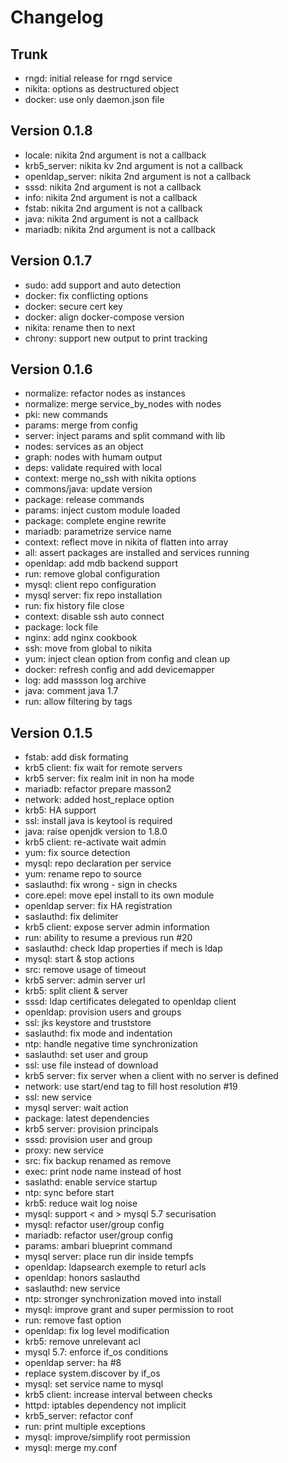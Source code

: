 
# Changelog

## Trunk

* rngd: initial release for rngd service
* nikita: options as destructured object
* docker: use only daemon.json file

## Version 0.1.8

* locale: nikita 2nd argument is not a callback
* krb5_server: nikita kv  2nd argument is not a callback
* openldap_server: nikita 2nd argument is not a callback
* sssd: nikita 2nd argument is not a callback
* info: nikita 2nd argument is not a callback
* fstab: nikita 2nd argument is not a callback
* java: nikita 2nd argument is not a callback
* mariadb: nikita 2nd argument is not a callback

## Version 0.1.7

* sudo: add support and auto detection
* docker: fix conflicting options
* docker: secure cert key
* docker: align docker-compose version
* nikita: rename then to next
* chrony: support new output to print tracking

## Version 0.1.6

* normalize: refactor nodes as instances
* normalize: merge service_by_nodes with nodes
* pki: new commands
* params: merge from config
* server: inject params and split command with lib
* nodes: services as an object
* graph: nodes with humam output
* deps: validate required with local
* context: merge no_ssh with nikita options
* commons/java: update version
* package: release commands
* params: inject custom module loaded
* package: complete engine rewrite
* mariadb: parametrize service name
* context: reflect move in nikita of flatten into array
* all: assert packages are installed and services running
* openldap: add mdb backend support
* run: remove global configuration
* mysql: client repo configuration
* mysql server: fix repo installation
* run: fix history file close
* context: disable ssh auto connect
* package: lock file
* nginx: add nginx cookbook
* ssh: move from global to nikita
* yum: inject clean option from config and clean up
* docker: refresh config and add devicemapper
* log: add massson log archive
* java: comment java 1.7
* run: allow filtering by tags

## Version 0.1.5

* fstab: add disk formating
* krb5 client: fix wait for remote servers
* krb5 server: fix realm init in non ha mode
* mariadb: refactor prepare masson2
* network: added host_replace option
* krb5: HA support
* ssl: install java is keytool is required
* java: raise openjdk version to 1.8.0
* krb5 client: re-activate wait admin
* yum: fix source detection
* mysql: repo declaration per service
* yum: rename repo to source
* saslauthd: fix wrong - sign in checks
* core.epel: move epel install to its own module
* openldap server: fix HA registration
* saslauthd: fix delimiter
* krb5 client: expose server admin information
* run: ability to resume a previous run #20
* saslauthd: check ldap properties if mech is ldap
* mysql: start & stop actions
* src: remove usage of timeout
* krb5 server: admin server url
* krb5: split client & server
* sssd: ldap certificates delegated to openldap client
* openldap: provision users and groups
* ssl: jks keystore and truststore
* saslauthd: fix mode and indentation
* ntp: handle negative time synchronization
* saslauthd: set user and group
* ssl: use file instead of download
* krb5 server: fix server when a client with no server is defined
* network: use start/end tag to fill host resolution #19
* ssl: new service
* mysql server: wait action
* package: latest dependencies
* krb5 server: provision principals
* sssd: provision user and group
* proxy: new service
* src: fix backup renamed as remove
* exec: print node name instead of host
* saslathd: enable service startup
* ntp: sync before start
* krb5: reduce wait log noise
* mysql: support < and > mysql 5.7 securisation
* mysql: refactor user/group config
* mariadb: refactor user/group config
* params: ambari blueprint command
* mysql server: place run dir inside tempfs
* openldap: ldapsearch exemple to returl acls
* openldap: honors saslauthd
* saslauthd: new service
* ntp: stronger synchronization moved into install
* mysql: improve grant and super permission to root
* run: remove fast option
* openldap: fix log level modification
* krb5: remove unrelevant acl
* mysql 5.7: enforce if_os conditions
* openldap server: ha #8
* replace system.discover by if_os
* mysql: set service name to mysql
* krb5 client: increase interval between checks
* httpd: iptables dependency not implicit
* krb5_server: refactor conf
* run: print multiple exceptions
* mysql: improve/simplify root permission
* mysql: merge my.conf
